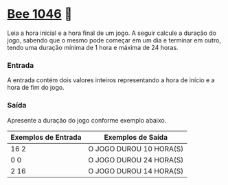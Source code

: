 # <a href="https://www.beecrowd.com.br/judge/pt/problems/view/1046"> Bee 1046</a> 🐝

Leia a hora inicial e a hora final de um jogo. A seguir calcule a duração do jogo, sabendo que o mesmo pode começar em um dia e terminar em outro, tendo uma duração mínima de 1 hora e máxima de 24 horas.


### Entrada
A entrada contém dois valores inteiros representando a hora de início e a hora de fim do jogo.

### Saída
Apresente a duração do jogo conforme exemplo abaixo.


| Exemplos de Entrada | Exemplos de Saída|
|---| ---|
|16 2| O JOGO DUROU 10 HORA(S)|
|0 0| O JOGO DUROU 24 HORA(S)|
|2 16| O JOGO DUROU 14 HORA(S)|


